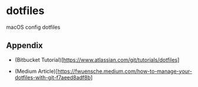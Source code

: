 # dotfiles
macOS config dotfiles

## Appendix

- (Bitbucket Tutorial)[https://www.atlassian.com/git/tutorials/dotfiles]

- (Medium Article)[https://fwuensche.medium.com/how-to-manage-your-dotfiles-with-git-f7aeed8adf8b]
